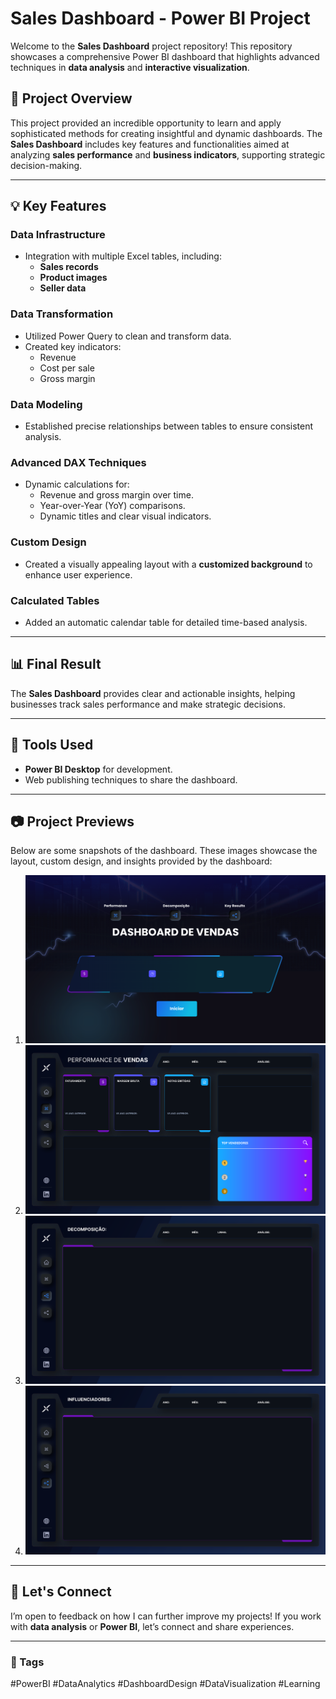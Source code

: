 # Sales Dashboard - Power BI Project

Welcome to the **Sales Dashboard** project repository! This repository showcases a comprehensive Power BI dashboard that highlights advanced techniques in **data analysis** and **interactive visualization**.

## 📝 Project Overview

This project provided an incredible opportunity to learn and apply sophisticated methods for creating insightful and dynamic dashboards. The **Sales Dashboard** includes key features and functionalities aimed at analyzing **sales performance** and **business indicators**, supporting strategic decision-making.

---

## 💡 Key Features

### **Data Infrastructure**
- Integration with multiple Excel tables, including:
  - **Sales records**
  - **Product images**
  - **Seller data**

### **Data Transformation**
- Utilized Power Query to clean and transform data.
- Created key indicators:
  - Revenue
  - Cost per sale
  - Gross margin

### **Data Modeling**
- Established precise relationships between tables to ensure consistent analysis.

### **Advanced DAX Techniques**
- Dynamic calculations for:
  - Revenue and gross margin over time.
  - Year-over-Year (YoY) comparisons.
  - Dynamic titles and clear visual indicators.

### **Custom Design**
- Created a visually appealing layout with a **customized background** to enhance user experience.

### **Calculated Tables**
- Added an automatic calendar table for detailed time-based analysis.

---

## 📊 Final Result

The **Sales Dashboard** provides clear and actionable insights, helping businesses track sales performance and make strategic decisions.

---

## 🔧 Tools Used

- **Power BI Desktop** for development.
- Web publishing techniques to share the dashboard.

---

## 📷 Project Previews

Below are some snapshots of the dashboard. These images showcase the layout, custom design, and insights provided by the dashboard:

1. ![Placeholder for Image 1](https://github.com/glauberbandeira/Dashboard-de-Vendas-da-PBIDist/blob/main/Desafio/Assets/HOMEPAGE.png)
2. ![Placeholder for Image 2](https://github.com/glauberbandeira/Dashboard-de-Vendas-da-PBIDist/blob/main/Desafio/Assets/PBIW%20Vendas%20-%20Pag01.svg)
3. ![Placeholder for Image 3](https://github.com/glauberbandeira/Dashboard-de-Vendas-da-PBIDist/blob/main/Desafio/Assets/PBIW%20Vendas%20-%20Pag02.svg)
4. ![Placeholder for Image 4](https://github.com/glauberbandeira/Dashboard-de-Vendas-da-PBIDist/blob/main/Desafio/Assets/PBIW%20Vendas%20-%20Pag03.svg)

---

## 🔗 Let's Connect

I’m open to feedback on how I can further improve my projects! If you work with **data analysis** or **Power BI**, let’s connect and share experiences.

---

### 📌 Tags
#PowerBI #DataAnalytics #DashboardDesign #DataVisualization #Learning
